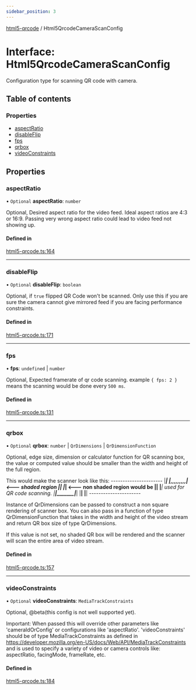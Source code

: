 ```yaml
---
sidebar_position: 3
---
```


[html5-qrcode](../) / Html5QrcodeCameraScanConfig

# Interface: Html5QrcodeCameraScanConfig

Configuration type for scanning QR code with camera.

## Table of contents

### Properties

- [aspectRatio](Html5QrcodeCameraScanConfig.md#aspectratio)
- [disableFlip](Html5QrcodeCameraScanConfig.md#disableflip)
- [fps](Html5QrcodeCameraScanConfig.md#fps)
- [qrbox](Html5QrcodeCameraScanConfig.md#qrbox)
- [videoConstraints](Html5QrcodeCameraScanConfig.md#videoconstraints)

## Properties

### aspectRatio

• `Optional` **aspectRatio**: `number`

Optional, Desired aspect ratio for the video feed. Ideal aspect ratios
are 4:3 or 16:9. Passing very wrong aspect ratio could lead to video feed
not showing up.

#### Defined in

[html5-qrcode.ts:164](https://github.com/mebjas/html5-qrcode/blob/600717e/src/html5-qrcode.ts#L164)

___

### disableFlip

• `Optional` **disableFlip**: `boolean`

Optional, if `true` flipped QR Code won't be scanned. Only use this
if you are sure the camera cannot give mirrored feed if you are facing
performance constraints.

#### Defined in

[html5-qrcode.ts:171](https://github.com/mebjas/html5-qrcode/blob/600717e/src/html5-qrcode.ts#L171)

___

### fps

• **fps**: `undefined` \| `number`

Optional, Expected framerate of qr code scanning. example `{ fps: 2 }` means the
scanning would be done every `500 ms`.

#### Defined in

[html5-qrcode.ts:131](https://github.com/mebjas/html5-qrcode/blob/600717e/src/html5-qrcode.ts#L131)

___

### qrbox

• `Optional` **qrbox**: `number` \| `QrDimensions` \| `QrDimensionFunction`

Optional, edge size, dimension or calculator function for QR scanning
box, the value or computed value should be smaller than the width and
height of the full region.

This would make the scanner look like this:
         ----------------------
         |********************|
         |******,,,,,,,,,*****|      <--- shaded region
         |******|       |*****|      <--- non shaded region would be
         |******|       |*****|          used for QR code scanning.
         |******|_______|*****|
         |********************|
         |********************|
         ----------------------

Instance of QrDimensions can be passed to construct a non
square rendering of scanner box. You can also pass in a function of type
QrDimensionFunction that takes in the width and height of the
video stream and return QR box size of type QrDimensions.

If this value is not set, no shaded QR box will be rendered and the
scanner will scan the entire area of video stream.

#### Defined in

[html5-qrcode.ts:157](https://github.com/mebjas/html5-qrcode/blob/600717e/src/html5-qrcode.ts#L157)

___

### videoConstraints

• `Optional` **videoConstraints**: `MediaTrackConstraints`

Optional, @beta(this config is not well supported yet).

Important: When passed this will override other parameters like
'cameraIdOrConfig' or configurations like 'aspectRatio'.
'videoConstraints' should be of type MediaTrackConstraints as
defined in
https://developer.mozilla.org/en-US/docs/Web/API/MediaTrackConstraints
and is used to specify a variety of video or camera controls like:
aspectRatio, facingMode, frameRate, etc.

#### Defined in

[html5-qrcode.ts:184](https://github.com/mebjas/html5-qrcode/blob/600717e/src/html5-qrcode.ts#L184)
